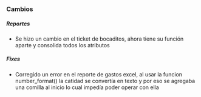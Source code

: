 <h3>Cambios</h3>
<h5>Reportes</h5>
<ul>
    <li>Se hizo un cambio en el ticket de bocaditos, ahora tiene su función aparte y consolida todos los atributos</li>
</ul>

<h5>Fixes</h5>
<ul>
    <li>Corregido un error en el reporte de gastos excel, al usar la funcion number_format() la catidad se convertía en texto y por eso se agregaba una comilla al inicio lo cual impedía poder operar con ella</li>
</ul>